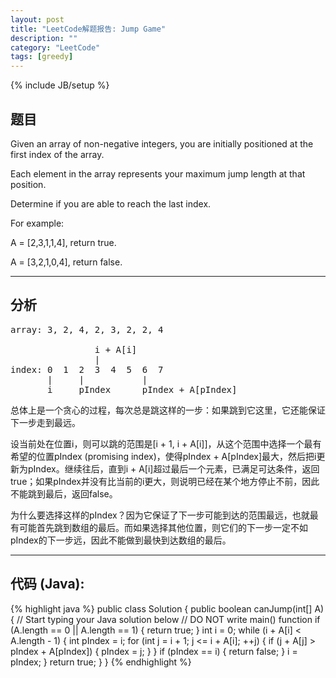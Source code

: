 ```yaml
---
layout: post
title: "LeetCode解题报告: Jump Game"
description: ""
category: "LeetCode"
tags: [greedy]
---
```

{% include JB/setup %}

## 题目

Given an array of non-negative integers, you are initially positioned at the first index of the array.

Each element in the array represents your maximum jump length at that position.

Determine if you are able to reach the last index.

For example:

A = \[2,3,1,1,4\], return true.

A = \[3,2,1,0,4\], return false.


******


## 分析

<pre>
array: 3, 2, 4, 2, 3, 2, 2, 4

                i + A[i]
                |
index: 0  1  2  3  4  5  6  7
       |     |           |
       i     pIndex      pIndex + A[pIndex]
</pre>

总体上是一个贪心的过程，每次总是跳这样的一步：如果跳到它这里，它还能保证下一步走到最远。

设当前处在位置i，则可以跳的范围是\[i + 1, i + A\[i\]\]，从这个范围中选择一个最有希望的位置pIndex (promising index)，使得pIndex + A\[pIndex\]最大，然后把i更新为pIndex。继续往后，直到i + A\[i\]超过最后一个元素，已满足可达条件，返回true；如果pIndex并没有比当前的i更大，则说明已经在某个地方停止不前，因此不能跳到最后，返回false。

为什么要选择这样的pIndex？因为它保证了下一步可能到达的范围最远，也就最有可能首先跳到数组的最后。而如果选择其他位置，则它们的下一步一定不如pIndex的下一步远，因此不能做到最快到达数组的最后。


******


## 代码 (Java):

{% highlight java %}
public class Solution {
    public boolean canJump(int[] A) {
        // Start typing your Java solution below
        // DO NOT write main() function
        if (A.length == 0 || A.length == 1) {
            return true;
        }
        int i = 0;
        while (i + A[i] < A.length - 1) {
            int pIndex = i;
            for (int j = i + 1; j <= i + A[i]; ++j) {
                if (j + A[j] > pIndex + A[pIndex]) {
                    pIndex = j;
                }
            }
            if (pIndex == i) {
                return false;
            }
            i = pIndex;
        }
        return true;
    }
}
{% endhighlight %}

